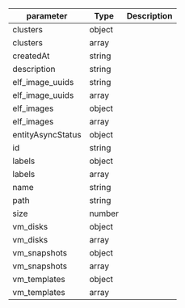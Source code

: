 | parameter | Type | Description |
| ----------- | ----------- |----------- |
| clusters  |  object  |    |
| clusters  |  array  |    |
| createdAt  |  string  |    |
| description  |  string  |    |
| elf_image_uuids  |  string  |    |
| elf_image_uuids  |  array  |    |
| elf_images  |  object  |    |
| elf_images  |  array  |    |
| entityAsyncStatus  |  object  |    |
| id  |  string  |    |
| labels  |  object  |    |
| labels  |  array  |    |
| name  |  string  |    |
| path  |  string  |    |
| size  |  number  |    |
| vm_disks  |  object  |    |
| vm_disks  |  array  |    |
| vm_snapshots  |  object  |    |
| vm_snapshots  |  array  |    |
| vm_templates  |  object  |    |
| vm_templates  |  array  |    |